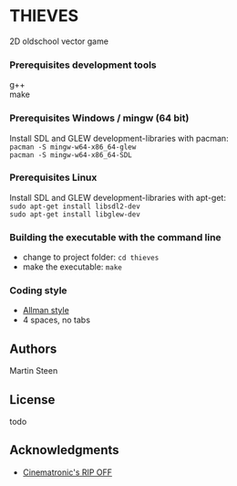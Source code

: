 # THIEVES

2D oldschool vector game 

### Prerequisites development tools

g++  
make  


### Prerequisites Windows / mingw (64 bit)

Install SDL and GLEW development-libraries with pacman:  
``pacman -S mingw-w64-x86_64-glew``  
``pacman -S mingw-w64-x86_64-SDL``  

### Prerequisites Linux

Install SDL and GLEW development-libraries with apt-get:  
``sudo apt-get install libsdl2-dev``  
``sudo apt-get install libglew-dev``  

### Building the executable with the command line

- change to project folder: ``cd thieves``
- make the executable: ``make``


### Coding style

* [Allman style](https://en.wikipedia.org/wiki/Indentation_style#Allman_style)
* 4 spaces, no tabs

## Authors

Martin Steen

## License

todo

## Acknowledgments

* [Cinematronic's RIP OFF](https://en.wikipedia.org/wiki/Rip_Off_(video_game))


